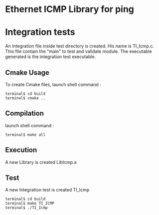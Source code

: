 # Ethernet ICMP Library for ping

# Integration tests

An Integration file inside test directory is created.
His name is TI_Icmp.c.
This file contain the "main" to test and validate module.
The executable generated is the integration test executable.

## Cmake Usage

To create Cmake files, launch shell command :
```	
terminal$ cd build
terminal$ cmake .. 
```

## Compilation

launch shell command :
```	
terminal$ make all 
```

## Execution	

A new Library is created LibIcmp.a 

## Test	

A new Integration test is created TI_Icmp
```	
terminal$ cd build
terminal$ make TI_ICMP 
terminal$ ./TI_Icmp 
```

